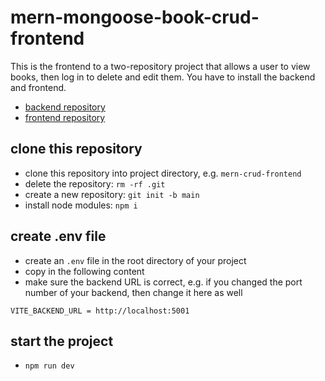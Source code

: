 # mern-mongoose-book-crud-frontend

This is the frontend to a two-repository project that allows a user to view books, then log in to delete and edit them. You have to install the backend and frontend.

- [backend repository](https://github.com/edwardtanguay/mern-mongoose-book-crud-backend)
- [frontend repository](https://github.com/edwardtanguay/mern-mongoose-book-crud-frontend)

## clone this repository

- clone this repository into project directory, e.g. `mern-crud-frontend`
- delete the repository: `rm -rf .git`
- create a new repository: `git init -b main`
- install node modules: `npm i`

## create .env file

- create an `.env` file in the root directory of your project
- copy in the following content
- make sure the backend URL is correct, e.g. if you changed the port number of your backend, then change it here as well

``` text
VITE_BACKEND_URL = http://localhost:5001
```

## start the project

- `npm run dev`
